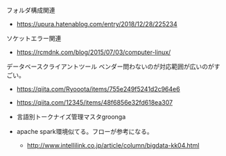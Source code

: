 フォルダ構成関連
- https://upura.hatenablog.com/entry/2018/12/28/225234


ソケットエラー関連
- https://rcmdnk.com/blog/2015/07/03/computer-linux/


データベースクライアントツール
ベンダー問わないのが対応範囲が広いのがすごい。
- https://qiita.com/Ryooota/items/755e249f5241d2c964e6
- https://qiita.com/12345/items/48f6856e32fd618ea307

- 言語別トークナイズ管理マスタgroonga

- apache spark環境似てる。フローが参考になる。
  - http://www.intellilink.co.jp/article/column/bigdata-kk04.html
